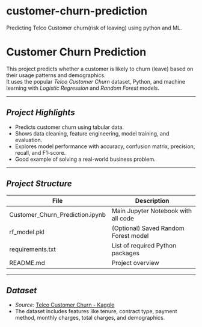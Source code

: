 # customer-churn-prediction
Predicting Telco Customer churn(risk of leaving) using python and ML.
#  Customer Churn Prediction

This project predicts whether a customer is likely to churn (leave) based on their usage patterns and demographics.  
It uses the popular *Telco Customer Churn* dataset, Python, and machine learning with *Logistic Regression* and *Random Forest* models.

---

##  *Project Highlights*

- Predicts customer churn using tabular data.
- Shows data cleaning, feature engineering, model training, and evaluation.
- Explores model performance with accuracy, confusion matrix, precision, recall, and F1-score.
- Good example of solving a real-world business problem.

---

##  *Project Structure*

| File | Description |
|------|--------------|
| Customer_Churn_Prediction.ipynb | Main Jupyter Notebook with all code |
| rf_model.pkl | (Optional) Saved Random Forest model |
| requirements.txt | List of required Python packages |
| README.md | Project overview |

---

## *Dataset*

- *Source:* [Telco Customer Churn - Kaggle](https://www.kaggle.com/datasets/blastchar/telco-customer-churn)
- The dataset includes features like tenure, contract type, payment method, monthly charges, total charges, and demographics.
